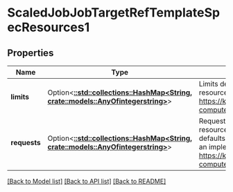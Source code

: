 # ScaledJobJobTargetRefTemplateSpecResources1

## Properties

Name | Type | Description | Notes
------------ | ------------- | ------------- | -------------
**limits** | Option<[**::std::collections::HashMap<String, crate::models::AnyOfintegerstring>**](anyOf<integer,string>.md)> | Limits describes the maximum amount of compute resources allowed. More info: https://kubernetes.io/docs/concepts/configuration/manage-compute-resources-container/ | [optional]
**requests** | Option<[**::std::collections::HashMap<String, crate::models::AnyOfintegerstring>**](anyOf<integer,string>.md)> | Requests describes the minimum amount of compute resources required. If Requests is omitted for a container, it defaults to Limits if that is explicitly specified, otherwise to an implementation-defined value. More info: https://kubernetes.io/docs/concepts/configuration/manage-compute-resources-container/ | [optional]

[[Back to Model list]](../README.md#documentation-for-models) [[Back to API list]](../README.md#documentation-for-api-endpoints) [[Back to README]](../README.md)


